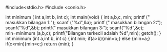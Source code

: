 #include<stdio.h>
#include <conio.h>

int minimum ( int a,int b, int c);
int main(void)
{
    int a,b,c, min;
    printf (" masukkan bilangan 1:");
    scanf ("%d",&a);
    printf (" masukkan bilangan 2:");
    scanf("%d",&b);
    printf(" masukkan bilangan 3:");
    scanf("%d",&c);
    min=minimum (a,b,c);
    printf("Bilangan terkecil adalah %d",min);
    getch();
}
int minimum (int a,int b, int c)
{
    int min;
    if(a>b){min=b;}
    else
    {min=a;}
    if(c<min){min=c;}
    return (min);
}
